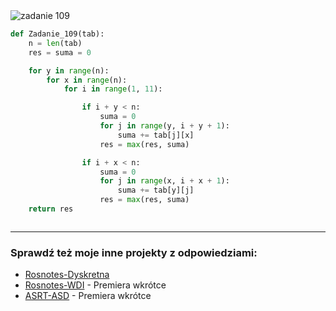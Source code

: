 <picture>
  <source srcset="../../srt/zbior_zadan/109.png" media="(prefers-color-scheme: light)">
  <source srcset="../../srt/zbior_zadan/black_109.png" media="(prefers-color-scheme: dark)">
  <img src="../../srt/zbior_zadan/black_109.png" alt="zadanie 109">
</picture>

```python
def Zadanie_109(tab):
    n = len(tab)
    res = suma = 0

    for y in range(n):
        for x in range(n):
            for i in range(1, 11):

                if i + y < n:
                    suma = 0
                    for j in range(y, i + y + 1):
                        suma += tab[j][x]
                    res = max(res, suma)

                if i + x < n:
                    suma = 0
                    for j in range(x, i + x + 1):
                        suma += tab[y][j]
                    res = max(res, suma)
    return res



```

---
### Sprawdź też moje inne projekty z odpowiedziami:
- [Rosnotes-Dyskretna](https://github.com/kamilGie/Rosnotes-Dyskretna)
- [Rosnotes-WDI](https://github.com/kamilGie/Rosnotes-WDI) - Premiera wkrótce
- [ASRT-ASD](https://github.com/kamilGie/Rosnotes-Dyskretna) - Premiera wkrótce
